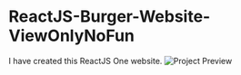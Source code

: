 # ReactJS-Burger-Website-ViewOnlyNoFun
I have created this ReactJS One website.
<img src="./pihu01-burger-website.gif" alt="Project Preview"/>
